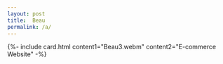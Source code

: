 ```yaml
---
layout: post
title:  Beau
permalink: /a/
---
```


{%- include card.html content1="Beau3.webm" content2="E-commerce Website" -%}